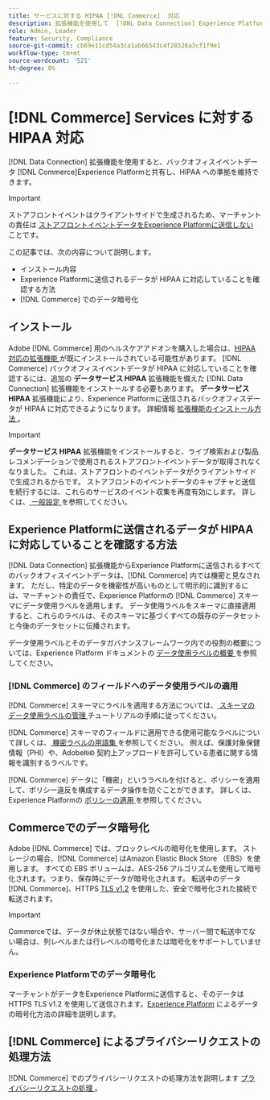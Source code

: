 ```yaml
---
title: サービスに対する HIPAA [!DNL Commerce]  対応
description: 拡張機能を使用して  [!DNL Data Connection] Experience Platformとデータを共有し、HIPAA コンプライアンスを維持する方法に  [!DNL Commerce]  いて説明します。
role: Admin, Leader
feature: Security, Compliance
source-git-commit: cb69e11cd54a3ca1ab66543c4f28526a3cf1f9e1
workflow-type: tm+mt
source-wordcount: '521'
ht-degree: 0%

---
```


# [!DNL Commerce] Services に対する HIPAA 対応

[!DNL Data Connection] 拡張機能を使用すると、バックオフィスイベントデータ [!DNL Commerce]Experience Platformと共有し、HIPAA への準拠を維持できます。

>[!IMPORTANT]
>
>ストアフロントイベントはクライアントサイドで生成されるため、マーチャントの責任は [ ストアフロントイベントデータをExperience Platformに送信しない ](connect-data.md#data-collection) ことです。

この記事では、次の内容について説明します。

- インストール内容
- Experience Platformに送信されるデータが HIPAA に対応していることを確認する方法
- [!DNL Commerce] でのデータ暗号化

## インストール

Adobe [!DNL Commerce] 用のヘルスケアアドオンを購入した場合は、[HIPAA 対応の拡張機能 ](https://experienceleague.adobe.com/en/docs/commerce-admin/start/compliance/hipaa-ready-service/overview#installation) が既にインストールされている可能性があります。 [!DNL Commerce] バックオフィスイベントデータが HIPAA に対応していることを確認するには、追加の **データサービス HIPAA** 拡張機能を備えた [!DNL Data Connection] 拡張機能をインストールする必要もあります。 **データサービス HIPAA** 拡張機能により、Experience Platformに送信されるバックオフィスデータが HIPAA に対応できるようになります。 詳細情報 [ 拡張機能のインストール方法 ](install.md#install-the-data-services-hipaa-extension)。

>[!IMPORTANT]
>
>**データサービス HIPAA** 拡張機能をインストールすると、ライブ検索および製品レコメンデーションで使用されるストアフロントイベントデータが取得されなくなりました。 これは、ストアフロントのイベントデータがクライアントサイドで生成されるからです。 ストアフロントのイベントデータのキャプチャと送信を続行するには、これらのサービスのイベント収集を再度有効にします。 詳しくは、[ 一般設定 ](https://experienceleague.adobe.com/en/docs/commerce-admin/config/general/general.html#data-services) を参照してください。

## Experience Platformに送信されるデータが HIPAA に対応していることを確認する方法

[!DNL Data Connection] 拡張機能からExperience Platformに送信されるすべてのバックオフィスイベントデータは、[!DNL Commerce] 内では機密と見なされます。 ただし、特定のデータを機密性が高いものとして明示的に識別するには、マーチャントの責任で、Experience Platformの [!DNL Commerce] スキーマにデータ使用ラベルを適用します。 データ使用ラベルをスキーマに直接適用すると、これらのラベルは、そのスキーマに基づくすべての既存のデータセットと今後のデータセットに伝播されます。

データ使用ラベルとそのデータガバナンスフレームワーク内での役割の概要については、Experience Platform ドキュメントの [ データ使用ラベルの概要 ](https://experienceleague.adobe.com/en/docs/experience-platform/data-governance/labels/overview) を参照してください。

### [!DNL Commerce] のフィールドへのデータ使用ラベルの適用

[!DNL Commerce] スキーマにラベルを適用する方法については、[ スキーマのデータ使用ラベルの管理 ](https://experienceleague.adobe.com/en/docs/experience-platform/xdm/tutorials/labels) チュートリアルの手順に従ってください。

[!DNL Commerce] スキーマのフィールドに適用できる使用可能なラベルについて詳しくは、[ 機密ラベルの用語集 ](https://experienceleague.adobe.com/en/docs/experience-platform/data-governance/labels/reference#sensitive) を参照してください。 例えば、保護対象保健情報（PHI）や、Adobe`RHD` 契約上アップロードを許可している患者に関する情報を識別するラベルです。

[!DNL Commerce] データに「機密」というラベルを付けると、ポリシーを適用して、ポリシー違反を構成するデータ操作を防ぐことができます。 詳しくは、Experience Platformの [ ポリシーの適用 ](https://experienceleague.adobe.com/en/docs/experience-platform/data-governance/enforcement/overview) を参照してください。

## Commerceでのデータ暗号化

Adobe [!DNL Commerce] では、ブロックレベルの暗号化を使用します。 ストレージの場合、[!DNL Commerce] はAmazon Elastic Block Store （EBS）を使用します。 すべての EBS ボリュームは、AES-256 アルゴリズムを使用して暗号化されます。つまり、保存時にデータが暗号化されます。 転送中のデータ [!DNL Commerce]、HTTPS [TLS v1.2](https://datatracker.ietf.org/doc/html/rfc5246) を使用した、安全で暗号化された接続で転送されます。

>[!IMPORTANT]
>
>Commerceでは、データが休止状態ではない場合や、サーバー間で転送中でない場合は、列レベルまたは行レベルの暗号化または暗号化をサポートしていません。

### Experience Platformでのデータ暗号化

マーチャントがデータをExperience Platformに送信すると、そのデータは HTTPS TLS v1.2 を使用して送信されます。[Experience Platform](https://experienceleague.adobe.com/en/docs/experience-platform/landing/governance-privacy-security/encryption) によるデータの暗号化方法の詳細を説明します。

## [!DNL Commerce] によるプライバシーリクエストの処理方法

[!DNL Commerce] でのプライバシーリクエストの処理方法を説明します [ プライバシーリクエストの処理 ](handle-privacy-request.md)。
